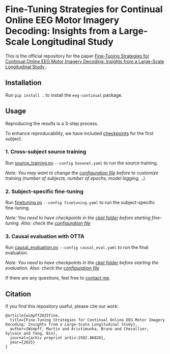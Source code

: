 # Fine-Tuning Strategies for Continual Online EEG Motor Imagery Decoding: Insights from a Large-Scale Longitudinal Study

This is the official repository for the paper 
[Fine-Tuning Strategies for Continual Online EEG Motor Imagery Decoding: Insights from a Large-Scale Longitudinal Study
](https://arxiv.org/pdf/2502.06828).

## Installation
Run ``pip install .`` to install the ``eeg-continual`` package.

## Usage

Reproducing the results is a 3-step process.

To enhance reproducability, we have included [checkpoints](ckpts) for the first subject.

### 1. Cross-subject source training

Run [source_training.py](src/eeg_continual/source_training.py) ``--config basenet.yaml``
to run the source training.

*Note: You may want to change the [configuration file](configs/basenet.yaml) before to 
customize training (number of subjects, number of epochs, model logging, ..).*

### 2. Subject-specific fine-tuning

Run [finetuning.py](src/eeg_continual/finetuning.py) ``--config finetuning.yaml``
to run the subject-specific fine-tuning.

*Note: You need to have checkpoints in the [ckpt folder](ckpts/source) before starting fine-tuning.*
*Also: check the [configuration file](configs/finetune.yaml)*

### 3. Causal evaluation with OTTA

Run [causal_evaluation.py](src/eeg_continual/causal_evaluation.py) ``--config causal_eval.yaml``
to run the final evaluation.

*Note: You need to have checkpoints in the [ckpt folder](ckpts/finetuning) before starting the evaluation.*
*Also: check the [configuration file](configs/causal_eval.yaml)*

If there are any questions, feel free to [contact me](mailto:martin.wimpff@iss.uni-stuttgart.de).

## Citation
If you find this repository useful, please cite our work:
```
@article{wimpff2025fine,
  title={Fine-Tuning Strategies for Continual Online EEG Motor Imagery Decoding: Insights from a Large-Scale Longitudinal Study},
  author={Wimpff, Martin and Aristimunha, Bruno and Chevallier, Sylvain and Yang, Bin},
  journal={arXiv preprint arXiv:2502.06828},
  year={2025}
}
```

